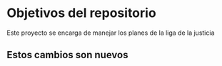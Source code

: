 # Objetivos del repositorio

Este proyecto se encarga de manejar los planes de la liga de la justicia


## Estos cambios son nuevos

